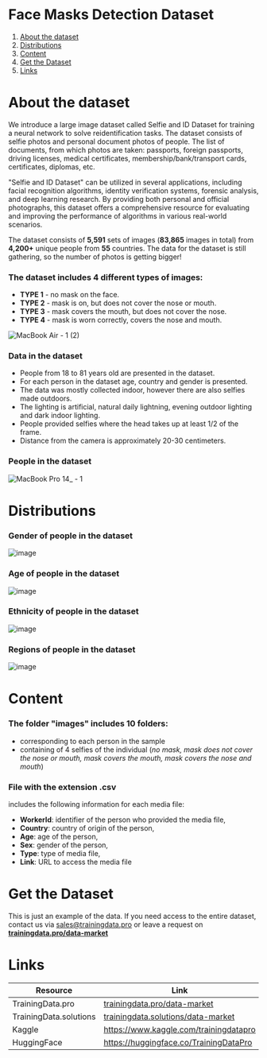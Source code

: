 # Face Masks Detection Dataset
1. [ About the dataset ](#about)
2. [ Distributions ](#dist)
3. [ Content ](#cont)
4. [ Get the Dataset ](#getdat)
5. [ Links ](#link)

<a name="about"></a>
# About the dataset
We introduce a large image dataset called Selfie and ID Dataset for training a neural network to solve reidentification tasks. The dataset consists of selfie photos and personal document photos of people. The list of documents, from which photos are taken: passports, foreign passports, driving licenses, medical certificates, membership/bank/transport cards, certificates, diplomas, etc. 

"Selfie and ID Dataset" can be utilized in several applications, including facial recognition algorithms, identity verification systems, forensic analysis, and deep learning research. By providing both personal and official photographs, this dataset offers a comprehensive resource for evaluating and improving the performance of algorithms in various real-world scenarios.

The dataset consists of **5,591** sets of images (**83,865** images in total) from **4,200+** unique people from **55** countries. The data for the dataset is still gathering, so the number of photos is getting bigger!

### The dataset includes 4 different types of images:
- **TYPE 1** - no mask on the face.
- **TYPE 2** - mask is on, but does not cover the nose or mouth.
- **TYPE 3** - mask covers the mouth, but does not cover the nose.
- **TYPE 4** - mask is worn correctly, covers the nose and mouth.

![MacBook Air - 1 (2)](https://github.com/Trainingdata-datamarket/Face-Masks-Detection/assets/113421352/bac36c6e-ad9c-428f-b2e1-19e4d25173af)


### Data in the dataset
- People from 18 to 81 years old are presented in the dataset.
- For each person in the dataset age, country and gender is presented.
- The data was mostly collected indoor, however there are also selfies made outdoors.
- The lighting is artificial, natural daily lightning, evening outdoor lighting and dark indoor lighting.
- People provided selfies where the head takes up at least 1/2 of the frame.
- Distance from the camera is approximately 20-30 centimeters.

### People in the dataset
![MacBook Pro 14_ - 1](https://github.com/Trainingdata-datamarket/Face-Masks-Detection/assets/113421352/5bfbc0f6-d51b-4170-9de8-557b2c8821a5)


<a name="dist"></a>
# Distributions

### Gender of people in the dataset

![image](https://github.com/Trainingdata-datamarket/Face-Masks-Detection/assets/113421352/797b91f0-13e4-485b-9802-beb622feab55)

### Age of people in the dataset

![image](https://github.com/Trainingdata-datamarket/Face-Masks-Detection/assets/113421352/6e66e508-68b1-4c15-9f96-5cd682442614)

### Ethnicity of people in the dataset

![image](https://github.com/Trainingdata-datamarket/Face-Masks-Detection/assets/113421352/46027dae-ef5f-4a37-b5c2-69e5c84869d9)

### Regions of people in the dataset

![image](https://github.com/Trainingdata-datamarket/Face-Masks-Detection/assets/113421352/11ba3114-2ae7-485e-8568-5312991b209d)

<a name="cont"></a>

# Content
### The folder **"images"** includes 10 folders:
- corresponding to each person in the sample
- containing of 4 selfies of the individual (*no mask, mask does not cover the nose or mouth, mask covers the mouth, mask covers the nose and mouth*)

### File with the extension .csv
includes the following information for each media file:
- **WorkerId**: identifier of the person who provided the media file,
- **Country**: country of origin of the person,
- **Age**: age of the person,
- **Sex**: gender of the person,
- **Type**: type of media file,
- **Link**: URL to access the media file

<a name="getdat"></a>
# Get the Dataset
This is just an example of the data. If you need access to the entire dataset, contact us via [sales@trainingdata.pro](mailto:sales@trainingdata.pro) or leave a request on **[trainingdata.pro/data-market](https://trainingdata.pro/data-market?utm_source=github)**

<a name="link"></a>
# Links
| Resource | Link |
| --- | --- |
| TrainingData.pro | [trainingdata.pro/data-market](https://trainingdata.pro/data-market?utm_source=github) |
| TrainingData.solutions | [trainingdata.solutions/data-market](https://trainingdata.solutions/data-market?utm_source=github) |
| Kaggle | https://www.kaggle.com/trainingdatapro |
| HuggingFace | https://huggingface.co/TrainingDataPro |


